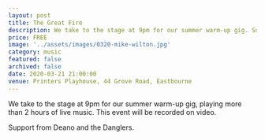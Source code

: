 ```yaml
---
layout: post
title: The Great Fire
description: We take to the stage at 9pm for our summer warm-up gig. Support from Deano and the Danglers.
price: FREE
image: '../assets/images/0320-mike-wilton.jpg'
category: music
featured: false
archived: false
date: 2020-03-21 21:00:00
venue: Printers Playhouse, 44 Grove Road, Eastbourne
---
```


We take to the stage at 9pm for our summer warm-up gig, playing more than 2 hours of live music. This event will be recorded on video.

Support from Deano and the Danglers.
